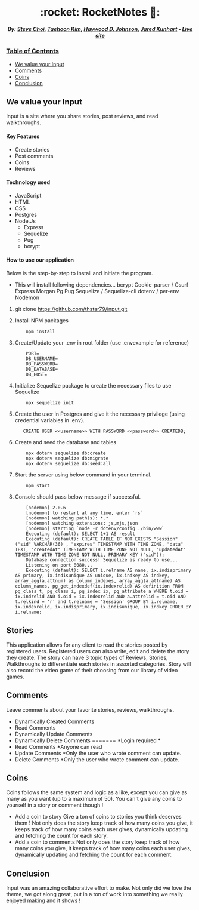 <h1 align="center"> :rocket: RocketNotes 🚀: </h1>

<h5 align="center">  By: <a href="https://github.com/Fiasco071">Steve Choi</a>, <a href="https://github.com/thstar79">Taehoon Kim</a>, <a href="https://github.com/haywood-d-johnson"> Haywood D. Johnson</a>, <a href="https://github.com/Jared-Kunhart">Jared Kunhart</a> - <a href="https://input-app.herokuapp.com/"><i>Live site</i></h5>

### Table of Contents
- [We value your Input](#stories)
- [Comments](#comments)
- [Coins](#coins)
- [Conclusion](#conclusion)


## We value your Input
Input is a site where you share stories, post reviews, and read walkthroughs.

#### Key Features
- Create stories
- Post comments
- Coins
- Reviews

#### Technology used
- JavaScript
- HTML
- CSS
- Postgres
- Node.Js 
   - Express
   - Sequelize
   - Pug
   - bcrypt
  
  
#### How to use our application
 
Below is the step-by-step to install and initiate the program.
   - This will install following dependencies...
            bcrypt
            Cookie-parser / Csurf
            Express
            Morgan
            Pg
            Pug
            Sequelize / Sequelize-cli
            dotenv / per-env
            Nodemon
  
  1. git clone https://github.com/thstar79/input.git
  
  2. Install NPM packages
  
             npm install
  3. Create/Update your .env in root folder (use .envexample for reference)
  
             PORT=
             DB_USERNAME=
             DB_PASSWORD=
             DB_DATABASE=
             DB_HOST=
  
  4. Initialize Sequelize package to create the necessary files to use Sequelize
            
             npx sequelize init
  
  5. Create the user in Postgres and give it the necessary privilege (using credential variables in .env).
  
            CREATE USER <<username>> WITH PASSWORD <<password>> CREATEDB;
  
  6. Create and seed the database and tables
  
             npx dotenv sequelize db:create
             npx dotenv sequelize db:migrate
             npx dotenv sequelize db:seed:all
  
  7. Start the server using below command in your terminal.
  
             npm start
  
  8. Console should pass below message if successful.
  
             [nodemon] 2.0.6
             [nodemon] to restart at any time, enter `rs`
             [nodemon] watching path(s): *.*
             [nodemon] watching extensions: js,mjs,json
             [nodemon] starting `node -r dotenv/config ./bin/www`
             Executing (default): SELECT 1+1 AS result
             Executing (default): CREATE TABLE IF NOT EXISTS "Session" ("sid" VARCHAR(36) , "expires" TIMESTAMP WITH TIME ZONE, "data" TEXT, "createdAt" TIMESTAMP WITH TIME ZONE NOT NULL, "updatedAt" TIMESTAMP WITH TIME ZONE NOT NULL, PRIMARY KEY ("sid"));
             Database connection success! Sequelize is ready to use...
             Listening on port 8080...
             Executing (default): SELECT i.relname AS name, ix.indisprimary AS primary, ix.indisunique AS unique, ix.indkey AS indkey, array_agg(a.attnum) as column_indexes, array_agg(a.attname) AS column_names, pg_get_indexdef(ix.indexrelid) AS definition FROM pg_class t, pg_class i, pg_index ix, pg_attribute a WHERE t.oid = ix.indrelid AND i.oid = ix.indexrelid AND a.attrelid = t.oid AND t.relkind = 'r' and t.relname = 'Session' GROUP BY i.relname, ix.indexrelid, ix.indisprimary, ix.indisunique, ix.indkey ORDER BY i.relname;

  
## Stories
 This application allows for any client to read the stories posted by registered users. Registered users can also write, edit and delete the story they create. The story can have 3 topic types of Reviews, Stories, Walkthroughs to differentiate each stories in assorted categories. Story will also record the video game of their choosing from our library of video games.

## Comments
Leave comments about your favorite stories, reviews, walkthroughs.
- Dynamically Created Comments
- Read Comments
- Dynamically Update Comments
- Dynamically Delete Comments
=======
    *Login required
    *
- Read Comments
    *Anyone can read
- Update Comments
    *Only the user who wrote comment can update.
- Delete Comments
    *Only the user who wrote comment can update.

## Coins
Coins follows the same system and logic as a like, except you can give as many as you want (up to a maximum of 50). You can't give any coins to yourself in a story or comment though !
   - Add a coin to story
   Give a ton of coins to stories you think deserves them ! 
   Not only does the story keep track of how many coins you give, it keeps track of how many coins each user gives, dynamically updating and fetching the count for each story.
   - Add a coin to comments 
   Not only does the story keep track of how many coins you give, it keeps track of how many coins each user gives, dynamically updating and fetching the count for each comment.

## Conclusion
Input was an amazing collaborative effort to make. Not only did we love the theme, we got along great, put in a ton of work into something we really enjoyed making and it shows ! 
